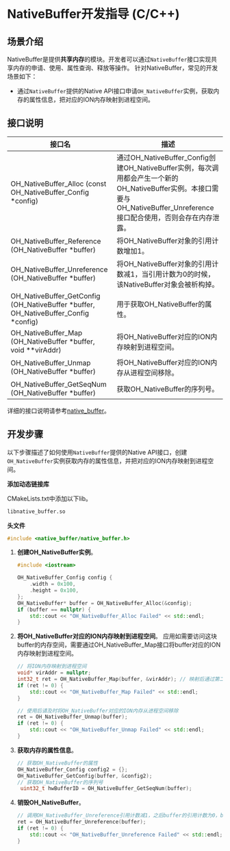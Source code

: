 # NativeBuffer开发指导 (C/C++)

## 场景介绍

NativeBuffer是提供**共享内存**的模块。开发者可以通过`NativeBuffer`接口实现共享内存的申请、使用、属性查询、释放等操作。
针对NativeBuffer，常见的开发场景如下：

* 通过`NativeBuffer`提供的Native API接口申请`OH_NativeBuffer`实例，获取内存的属性信息，把对应的ION内存映射到进程空间。

## 接口说明

| 接口名 | 描述 | 
| -------- | -------- |
| OH_NativeBuffer_Alloc (const OH_NativeBuffer_Config \*config) | 通过OH_NativeBuffer_Config创建OH_NativeBuffer实例，每次调用都会产生一个新的OH_NativeBuffer实例。本接口需要与OH_NativeBuffer_Unreference接口配合使用，否则会存在内存泄露。 |
| OH_NativeBuffer_Reference (OH_NativeBuffer \*buffer) | 将OH_NativeBuffer对象的引用计数增加1。 | 
| OH_NativeBuffer_Unreference (OH_NativeBuffer \*buffer) | 将OH_NativeBuffer对象的引用计数减1，当引用计数为0的时候，该NativeBuffer对象会被析构掉。 | 
| OH_NativeBuffer_GetConfig (OH_NativeBuffer \*buffer, OH_NativeBuffer_Config \*config) | 用于获取OH_NativeBuffer的属性。 | 
| OH_NativeBuffer_Map (OH_NativeBuffer \*buffer, void \*\*virAddr) | 将OH_NativeBuffer对应的ION内存映射到进程空间。 | 
| OH_NativeBuffer_Unmap (OH_NativeBuffer \*buffer) | 将OH_NativeBuffer对应的ION内存从进程空间移除。 | 
| OH_NativeBuffer_GetSeqNum (OH_NativeBuffer \*buffer) | 获取OH_NativeBuffer的序列号。 | 

详细的接口说明请参考[native_buffer](../reference/apis-arkgraphics2d/_o_h___native_buffer.md)。

## 开发步骤

以下步骤描述了如何使用`NativeBuffer`提供的Native API接口，创建`OH_NativeBuffer`实例获取内存的属性信息，并把对应的ION内存映射到进程空间。

**添加动态链接库**

CMakeLists.txt中添加以下lib。
```txt
libnative_buffer.so
```

**头文件**
```c++
#include <native_buffer/native_buffer.h>
```

1. **创建OH_NativeBuffer实例**。
    ```c++
    #include <iostream>

    OH_NativeBuffer_Config config {
        .width = 0x100,
        .height = 0x100,
    };
    OH_NativeBuffer* buffer = OH_NativeBuffer_Alloc(&config);
    if (buffer == nullptr) {
        std::cout << "OH_NativeBuffer_Alloc Failed" << std::endl;
    }
    ```
   
2. **将OH_NativeBuffer对应的ION内存映射到进程空间**。
    应用如需要访问这块buffer的内存空间，需要通过OH_NativeBuffer_Map接口将buffer对应的ION内存映射到进程空间。
    ```c++
    // 将ION内存映射到进程空间
    void* virAddr = nullptr;
    int32_t ret = OH_NativeBuffer_Map(buffer, &virAddr); // 映射后通过第二个参数virAddr返回内存的首地址
    if (ret != 0) {
        std::cout << "OH_NativeBuffer_Map Failed" << std::endl;
    }

    // 使用后请及时将OH_NativeBuffer对应的ION内存从进程空间移除
    ret = OH_NativeBuffer_Unmap(buffer);
    if (ret != 0) {
        std::cout << "OH_NativeBuffer_Unmap Failed" << std::endl;
    }
    ```

3. **获取内存的属性信息**。
    ```c++
    // 获取OH_NativeBuffer的属性
    OH_NativeBuffer_Config config2 = {};
    OH_NativeBuffer_GetConfig(buffer, &config2);
    // 获取OH_NativeBuffer的序列号
     uint32_t hwBufferID = OH_NativeBuffer_GetSeqNum(buffer);
    ```

4. **销毁OH_NativeBuffer**。
    ```c++
    // 调用OH_NativeBuffer_Unreference引用计数减1，之后buffer的引用计数为0，buffer会销毁
    ret = OH_NativeBuffer_Unreference(buffer);
    if (ret != 0) {
        std::cout << "OH_NativeBuffer_Unreference Failed" << std::endl;
    }
    ```